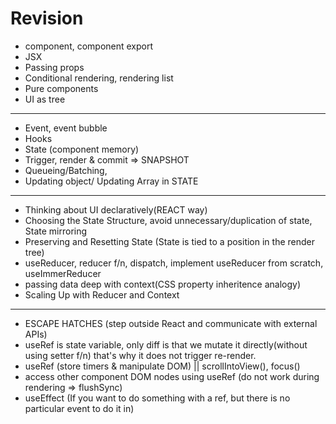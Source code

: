 # Revision

- component, component export
- JSX
- Passing props
- Conditional rendering, rendering list
- Pure components
- UI as tree

-----

- Event, event bubble
- Hooks
- State (component memory)
- Trigger, render & commit => SNAPSHOT
- Queueing/Batching,
- Updating object/ Updating Array in STATE

-----

- Thinking about UI declaratively(REACT way)
- Choosing the State Structure, avoid unnecessary/duplication of state, State mirroring
- Preserving and Resetting State (State is tied to a position in the render tree)
- useReducer, reducer f/n, dispatch, implement useReducer from scratch, useImmerReducer
- passing data deep with context(CSS property inheritence analogy)
- Scaling Up with Reducer and Context

-----

- ESCAPE HATCHES (step outside React and communicate with external APIs)
- useRef is state variable, only diff is that we  mutate it directly(without using setter f/n) that's why it does not trigger re-render.
- useRef (store timers & manipulate DOM) || scrollIntoView(), focus()
- access other component DOM nodes using useRef (do not work during rendering => flushSync)
- useEffect (If you want to do something with a ref, but there is no particular event to do it in)



















